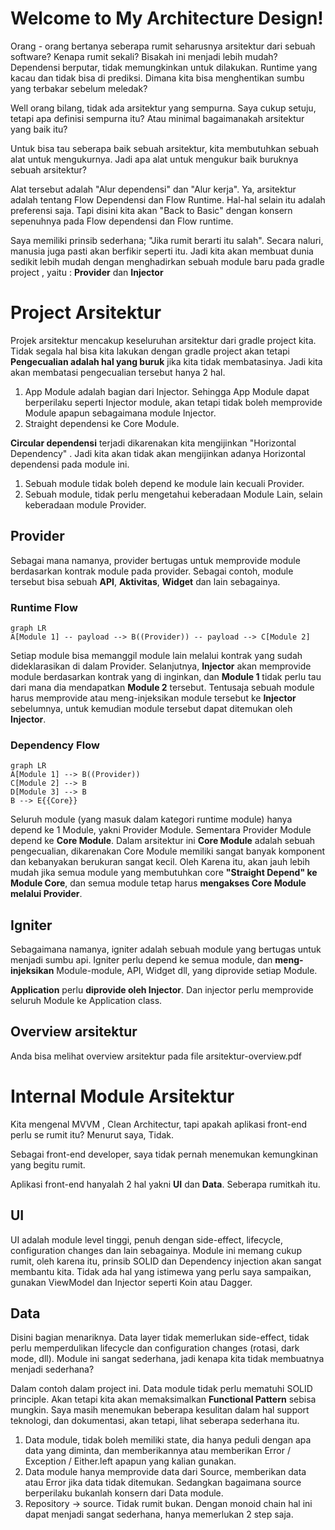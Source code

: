 # Welcome to My Architecture Design!

Orang - orang bertanya seberapa rumit seharusnya arsitektur dari sebuah software? Kenapa rumit
sekali? Bisakah ini menjadi lebih mudah? Dependensi berputar, tidak memungkinkan untuk dilakukan.
Runtime yang kacau dan tidak bisa di prediksi. Dimana kita bisa menghentikan sumbu yang terbakar
sebelum meledak?

Well orang bilang, tidak ada arsitektur yang sempurna. Saya cukup setuju, tetapi apa definisi
sempurna itu? Atau minimal bagaimanakah arsitektur yang baik itu?

Untuk bisa tau seberapa baik sebuah arsitektur, kita membutuhkan sebuah alat untuk mengukurnya. Jadi
apa alat untuk mengukur baik buruknya sebuah arsitektur?

Alat tersebut adalah "Alur dependensi" dan "Alur kerja".
Ya, arsitektur adalah tentang Flow Dependensi dan Flow Runtime. Hal-hal selain itu adalah preferensi saja.
Tapi disini kita akan "Back to Basic" dengan konsern sepenuhnya pada Flow dependensi dan Flow runtime.

Saya memiliki prinsib sederhana; "Jika
rumit berarti itu salah". Secara naluri, manusia juga pasti akan berfikir seperti itu. Jadi kita
akan membuat dunia sedikit lebih mudah dengan menghadirkan sebuah module baru pada gradle project ,
yaitu : **Provider** dan **Injector**

# Project Arsitektur

Projek arsitektur mencakup keseluruhan arsitektur dari gradle project kita. Tidak segala hal bisa
kita lakukan dengan gradle project akan tetapi **Pengecualian adalah hal yang buruk** jika kita
tidak membatasinya. Jadi kita akan membatasi pengecualian tersebut hanya 2 hal.

1. App Module adalah bagian dari Injector. Sehingga App Module dapat berperilaku seperti Injector
   module, akan tetapi tidak boleh memprovide Module apapun sebagaimana module Injector.
2. Straight dependensi ke Core Module.

**Circular dependensi** terjadi dikarenakan kita mengijinkan "Horizontal Dependency" . Jadi kita
akan tidak akan mengijinkan adanya Horizontal dependensi pada module ini.

1. Sebuah module tidak boleh depend ke module lain kecuali Provider.
2. Sebuah module, tidak perlu mengetahui keberadaan Module Lain, selain keberadaan module Provider.

## Provider

Sebagai mana namanya, provider bertugas untuk memprovide module berdasarkan kontrak module pada
provider. Sebagai contoh, module tersebut bisa sebuah **API**, **Aktivitas**, **Widget** dan lain
sebagainya.

### Runtime Flow

```mermaid
graph LR
A[Module 1] -- payload --> B((Provider)) -- payload --> C[Module 2]
```

Setiap module bisa memanggil module lain melalui kontrak yang sudah dideklarasikan di dalam
Provider. Selanjutnya, **Injector** akan memprovide module berdasarkan kontrak yang di inginkan,
dan **Module 1** tidak perlu tau dari mana dia mendapatkan **Module 2** tersebut. Tentusaja sebuah
module harus memprovide atau meng-injeksikan module tersebut ke **Injector** sebelumnya, untuk
kemudian module tersebut dapat ditemukan oleh **Injector**.

### Dependency Flow

```mermaid
graph LR
A[Module 1] --> B((Provider))
C[Module 2] --> B
D[Module 3] --> B
B --> E{{Core}}
```

Seluruh module (yang masuk dalam kategori runtime module) hanya depend ke 1 Module, yakni Provider
Module. Sementara Provider Module depend ke **Core Module**. Dalam arsitektur ini **Core Module**
adalah sebuah pengecualian, dikarenakan Core Module memiliki sangat banyak komponent dan kebanyakan
berukuran sangat kecil. Oleh Karena itu, akan jauh lebih mudah jika semua module yang membutuhkan
core **"Straight Depend" ke Module Core**, dan semua module tetap harus **mengakses Core Module
melalui Provider**.

## Igniter

Sebagaimana namanya, igniter adalah sebuah module yang bertugas untuk menjadi sumbu api. Igniter
perlu depend ke semua module, dan **meng-injeksikan** Module-module, API, Widget dll, yang diprovide
setiap Module.

**Application** perlu **diprovide oleh Injector**. Dan injector perlu memprovide seluruh Module ke
Application class.

## Overview arsitektur

Anda bisa melihat overview arsitektur pada file arsitektur-overview.pdf

# Internal Module Arsitektur

Kita mengenal MVVM , Clean Architectur, tapi apakah aplikasi front-end perlu se rumit itu? Menurut
saya, Tidak.

Sebagai front-end developer, saya tidak pernah menemukan kemungkinan yang begitu rumit.

Aplikasi front-end hanyalah 2 hal yakni **UI** dan **Data**. Seberapa rumitkah itu.

## UI

UI adalah module level tinggi, penuh dengan side-effect, lifecycle, configuration changes dan lain
sebagainya. Module ini memang cukup rumit, oleh karena itu, prinsib SOLID dan Dependency injection
akan sangat membantu kita. Tidak ada hal yang istimewa yang perlu saya sampaikan, gunakan ViewModel
dan Injector seperti Koin atau Dagger.

## Data

Disini bagian menariknya. Data layer tidak memerlukan side-effect, tidak perlu memperdulikan
lifecycle dan configuration changes (rotasi, dark mode, dll). Module ini sangat sederhana, jadi
kenapa kita tidak membuatnya menjadi sederhana?

Dalam contoh dalam project ini. Data module tidak perlu mematuhi SOLID principle. Akan tetapi kita
akan memaksimalkan **Functional Pattern** sebisa mungkin. Saya masih menemukan beberapa kesulitan
dalam hal support teknologi, dan dokumentasi, akan tetapi, lihat seberapa sederhana itu.

1. Data module, tidak boleh memiliki state, dia hanya peduli dengan apa data yang diminta, dan
   memberikannya atau memberikan Error / Exception / Either.left apapun yang kalian gunakan.
2. Data module hanya memprovide data dari Source, memberikan data atau Error jika data tidak
   ditemukan. Sedangkan bagaimana source berperilaku bukanlah konsern dari Data module.
3. Repository -> source. Tidak rumit bukan. Dengan monoid chain hal ini dapat menjadi sangat
   sederhana, hanya memerlukan 2 step saja.
